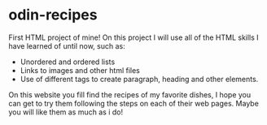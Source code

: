 # odin-recipes
First HTML project of mine! On this project I will use all of the HTML skills I have learned of until now, such as:
- Unordered and ordered lists
- Links to images and other html files
- Use of different tags to create paragraph, heading and other elements.

On this website you fill find the recipes of my favorite dishes, I hope you can get to try them following the steps on each of their web pages. Maybe you will like them as much as i do!
